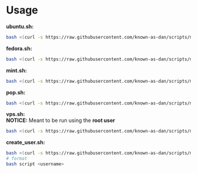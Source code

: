 # Usage
**ubuntu.sh:**
```bash
bash <(curl -s https://raw.githubusercontent.com/known-as-dan/scripts/master/setup/ubuntu.sh)
```
**fedora.sh:**
```bash
bash <(curl -s https://raw.githubusercontent.com/known-as-dan/scripts/master/setup/fedora.sh)
```
**mint.sh:**
```bash
bash <(curl -s https://raw.githubusercontent.com/known-as-dan/scripts/master/setup/mint.sh)
```
**pop.sh:**
```bash
bash <(curl -s https://raw.githubusercontent.com/known-as-dan/scripts/master/setup/pop.sh)
```
**vps.sh:**   
**NOTICE:** Meant to be run using the **root user**
```bash
bash <(curl -s https://raw.githubusercontent.com/known-as-dan/scripts/master/setup/vps.sh)
```
**create_user.sh:**
```bash
bash <(curl -s https://raw.githubusercontent.com/known-as-dan/scripts/master/setup/create_user.sh)
# format
bash script <username>
```
